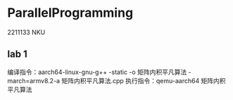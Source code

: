 # ParallelProgramming
2211133 NKU

## lab 1
编译指令：aarch64-linux-gnu-g++ -static -o 矩阵内积平凡算法 -march=armv8.2-a 矩阵内积平凡算法.cpp
执行指令：qemu-aarch64 矩阵内积平凡算法